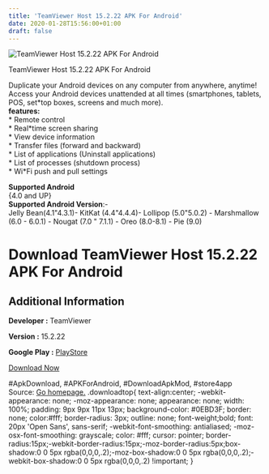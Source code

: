 ```yaml
---
title: 'TeamViewer Host 15.2.22 APK For Android'
date: 2020-01-28T15:56:00+01:00
draft: false
---
```


![TeamViewer Host 15.2.22 APK For Android](https://i0.wp.com/apkhome.net/wp-content/uploads/2020/01/TeamViewer-Host-15.2.22.png "TeamViewer Host 15.2.22 APK For Android")

  

TeamViewer Host 15.2.22 APK For Android

Duplicate your Android devices on any computer from anywhere, anytime! Access your Android devices unattended at all times (smartphones, tablets, POS, set\*top boxes, screens and much more).  
**features:**  
\* Remote control  
\* Real\*time screen sharing  
\* View device information  
\* Transfer files (forward and backward)  
\* List of applications (Uninstall applications)  
\* List of processes (shutdown process)  
\* Wi\*Fi push and pull settings

**Supported Android**  
{4.0 and UP}  
**Supported Android Version**:-  
Jelly Bean(4.1"4.3.1)- KitKat (4.4"4.4.4)- Lollipop (5.0"5.0.2) - Marshmallow (6.0 - 6.0.1) - Nougat (7.0 " 7.1.1) - Oreo (8.0-8.1) - Pie (9.0)

Download TeamViewer Host 15.2.22 APK For Android
================================================

Additional Information
----------------------

**Developer :** TeamViewer

**Version :** 15.2.22

**Google Play :** [PlayStore](https://play.google.com/store/apps/details?id=com.teamviewer.host.market)

  

[Download Now](https://store4app.co/post/teamviewer-host-15-2-22-apk-for-android_1580220943)

  
#ApkDownload, #APKForAndroid, #DownloadApkMod, #store4app  
Source: [Go homepage.](https://store4app.co/post/teamviewer-host-15-2-22-apk-for-android_1580220943) .downloadtop{ text-align:center; -webkit-appearance: none; -moz-appearance: none; appearance: none; width: 100%; padding: 9px 9px 11px 13px; background-color: #0EBD3F; border: none; color:#fff; border-radius: 3px; outline: none; font-weight;bold; font: 20px 'Open Sans', sans-serif; -webkit-font-smoothing: antialiased; -moz-osx-font-smoothing: grayscale; color: #fff; cursor: pointer; border-radius:15px;-webkit-border-radius:15px;-moz-border-radius:5px;box-shadow:0 0 5px rgba(0,0,0,.2);-moz-box-shadow:0 0 5px rgba(0,0,0,.2);-webkit-box-shadow:0 0 5px rgba(0,0,0,.2) !important; }